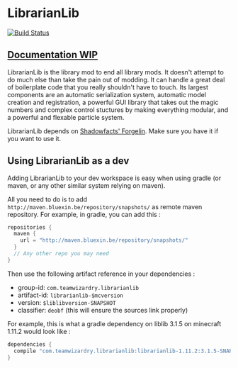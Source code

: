 # LibrarianLib

[![Build Status](https://travis-ci.org/TeamWizardry/LibrarianLib.svg?branch=1.11)](https://travis-ci.org/TeamWizardry/LibrarianLib)

## [Documentation WIP](http://teamwizardry.com/docs)

LibrarianLib is the library mod to end all library mods. It doesn't attempt to do much else than take the pain out of modding. It can handle a great deal of boilerplate code that you really shouldn't have to touch. Its largest components are an automatic serialization system, automatic model creation and registration, a powerful GUI library that takes out the magic numbers and complex control stuctures by making everything modular, and a powerful and flexable particle system.

LibrarianLib depends on [Shadowfacts' Forgelin](https://minecraft.curseforge.com/projects/shadowfacts-forgelin). Make sure you have it if you want to use it.

## Using LibrarianLib as a dev
Adding LibrarianLib to your dev workspace is easy when using gradle (or maven, or any other similar system relying on maven).

All you need to do is to add `http://maven.bluexin.be/repository/snapshots/` as remote maven repository.
For example, in gradle, you can add this :
```groovy
repositories {
  maven {
    url = "http://maven.bluexin.be/repository/snapshots/"
  }
  // Any other repo you may need
}
```

Then use the following artifact reference in your dependencies :

 * group-id: `com.teamwizardry.librarianlib`
 * artifact-id: `librarianlib-$mcversion`
 * version: `$liblibversion-SNAPSHOT`
 * classifier: `deobf` (this will ensure the sources link properly)

For example, this is what a gradle dependency on liblib 3.1.5 on minecraft 1.11.2 would look like :
```groovy
dependencies {
  compile "com.teamwizardry.librarianlib:librarianlib-1.11.2:3.1.5-SNAPSHOT:deobf"
}
```
